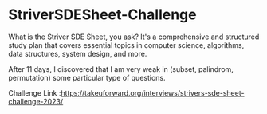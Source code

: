# StriverSDESheet-Challenge
What is the Striver SDE Sheet, you ask? It's a comprehensive and structured study plan that covers essential topics in computer science, algorithms, data structures, system design, and more. 


After 11 days, I discovered that I am very weak in (subset, palindrom, permutation) some particular type of questions.


Challenge Link :https://takeuforward.org/interviews/strivers-sde-sheet-challenge-2023/
